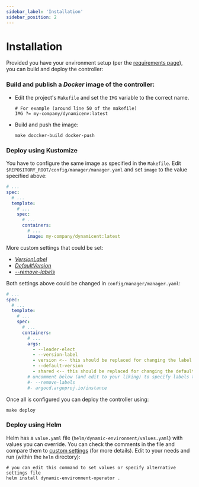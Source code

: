 ```yaml
---
sidebar_label: 'Installation'
sidebar_position: 2
---
```


# Installation

Provided you have your environment setup (per the [requirements page](requirements.md)), you can
build and deploy the controller:

### Build and publish a _Docker_ image of the controller:

* Edit the project's `Makefile` and set the `IMG` variable to the correct name.

      # For example (around line 50 of the makefile)
      IMG ?= my-company/dynamicenv:latest

* Build and push the image:

      make doccker-build docker-push

### Deploy using Kustomize

You have to configure the same image as specified in the `Makefile`.
Edit `$REPOSITORY_ROOT/config/manager/manager.yaml` and set `image` to the value specified above:

```yaml
# ...
spec:
  # ...
  template:
    # ...
    spec:
      # ...
      containers:
        # ...
        image: my-company/dynamicent:latest
```

More custom settings that could be set:

* [_VersionLabel_](../references/custom-settings.md#versionlabel-and-defaultversion)
* [_DefaultVersion_](../references/custom-settings.md#versionlabel-and-defaultversion)
* [_--remove-labels_](../references/custom-settings.md#labels-to-remove-when-creating-overriding-deployments)

Both settings above could be changed in `config/manager/manager.yaml`:

```yaml
# ...
spec:
  # ...
  template:
    # ...
    spec:
      # ...
      containers:
        # ...
        args:
          - --leader-elect
          - --version-label
          - version <-- this should be replaced for changing the label
          - --default-version
          - shared <-- this should be replaced for changing the default version
        # uncomment below (and edit to your liking) to specify labels to be removed (comma separated list)
        #- --remove-labels
        #- argocd.argoproj.io/instance
```

Once all is configured you can deploy the controller using:

```shell
make deploy
```

### Deploy using Helm

Helm has a `value.yaml` file (`helm/dynamic-environment/values.yaml`) with values you can override.
You can check the comments in the file and compare them
to [custom settings](../references/custom-settings.md) (for more details). Edit to your needs and
run (within the `helm` directory):

```shell
# you can edit this command to set values or specify alternative settings file
helm install dynamic-environment-operator .
```